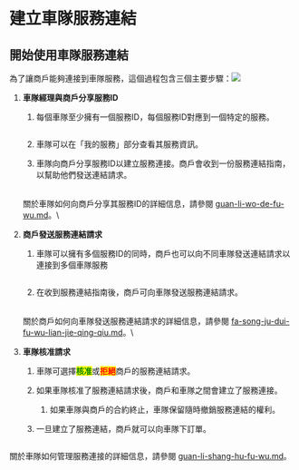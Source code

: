 # 建立車隊服務連結

## 開始使用車隊服務連結

為了讓商戶能夠連接到車隊服務，這個過程包含三個主要步驟：![](<../.gitbook/assets/Screenshot 2024-02-21 at 12.00.28 PM.png>)

1.  **車隊經理與商戶分享服務ID**

    1.  每個車隊至少擁有一個服務ID，每個服務ID對應到一個特定的服務。

        <figure><img src="../.gitbook/assets/Screenshot 2024-02-19 at 4.53.59 PM (1).png" alt=""><figcaption></figcaption></figure>
    2. 車隊可以在「我的服務」部分查看其服務資訊。
    3. 車隊向商戶分享服務ID以建立服務連接。商戶會收到一份服務連結指南，以幫助他們發送連結請求。

    \
    關於車隊如何向商戶分享其服務ID的詳細信息，請參閱 [guan-li-wo-de-fu-wu.md](../fleet-portal-ju-dui-guan-li-ping-tai-she-ding/guan-li-wo-de-fu-wu.md "mention")。\

2.  **商戶發送服務連結請求**

    1.  車隊可以擁有多個服務ID的同時，商戶也可以向不同車隊發送連結請求以連接到多個車隊服務

        <figure><img src="../.gitbook/assets/Screenshot 2024-02-22 at 5.18.38 AM (1).png" alt=""><figcaption></figcaption></figure>
    2. 在收到服務連結指南後，商戶可向車隊發送服務連結請求。

    \
    關於商戶如何向車隊發送服務連結請求的詳細信息，請參閱 [fa-song-ju-dui-fu-wu-lian-jie-qing-qiu.md](../merchant-portal-shang-hu-ping-tai/fa-song-ju-dui-fu-wu-lian-jie-qing-qiu.md "mention")。\

3. **車隊核准請求**
   1. 車隊可選擇<mark style="color:green;">**核准**</mark>或<mark style="color:red;">**拒絕**</mark>商戶的服務連結請求。
   2. 如果車隊核准了服務連結請求後，商戶和車隊之間會建立了服務連接。
      1. 如果車隊與商戶的合約終止，車隊保留隨時撤銷服務連結的權利。
   3.  一旦建立了服務連結，商戶就可以向車隊下訂單。

       <figure><img src="../.gitbook/assets/Screenshot 2024-02-21 at 2.51.14 PM (2).png" alt=""><figcaption></figcaption></figure>

關於車隊如何管理服務連接的詳細信息，請參閱 [guan-li-shang-hu-fu-wu.md](../fleet-portal-ju-dui-guan-li-ping-tai/guan-li-shang-hu-fu-wu.md "mention")。
